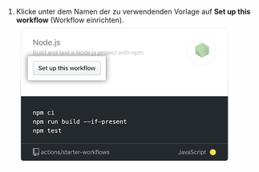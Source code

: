 1. Klicke unter dem Namen der zu verwendenden Vorlage auf **Set up this workflow** (Workflow einrichten). ![Empfehlungen für Node.js-Vorlage](/assets/images/help/repository/actions-recommended-workflow-template.png)
